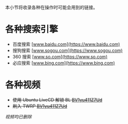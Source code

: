 本小节将收录各种在操作时可能会用到的链接。

# 各种搜索引擎

* 百度搜索 [www.baidu.com](https://www.baidu.com)
* 搜狗搜索 [www.sogou.com](https://www.sogou.com)
* 360 搜索 [www.so.com](https://www.so.com)
* 必应搜索 [www.bing.com](https://www.bing.com)

# 各种视频

* ~~使用 Ubuntu LiveCD 解锁 BL [BV1yu411Z7Ud](https://www.bilibili.com/video/BV1yu411Z7Ud)~~
* ~~刷入 TWRP [BV1yu411Z7Ud](https://www.bilibili.com/video/BV1yu411Z7Ud)~~

*视频均已删除*